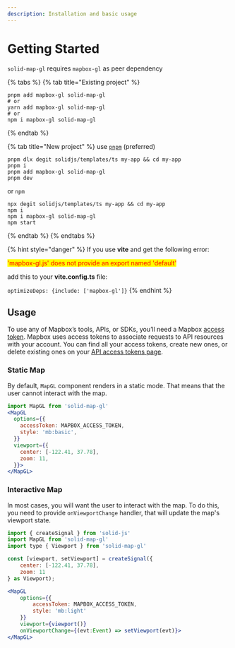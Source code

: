 ```yaml
---
description: Installation and basic usage
---
```


# Getting Started

`solid-map-gl` requires `mapbox-gl` as peer dependency

{% tabs %}
{% tab title="Existing project" %}
```shell
pnpm add mapbox-gl solid-map-gl
# or
yarn add mapbox-gl solid-map-gl
# or
npm i mapbox-gl solid-map-gl
```
{% endtab %}

{% tab title="New project" %}
use [`pnpm`](https://pnpm.io/) (preferred)

```shell
pnpm dlx degit solidjs/templates/ts my-app && cd my-app
pnpm i
pnpm add mapbox-gl solid-map-gl
pnpm dev
```

or `npm`

```shell
npx degit solidjs/templates/ts my-app && cd my-app
npm i
npm i mapbox-gl solid-map-gl
npm start
```
{% endtab %}
{% endtabs %}

{% hint style="danger" %}
If you use **vite** and get the following error:

<mark style="color:red;">'mapbox-gl.js' does not provide an export named 'default'</mark>

add this to your **vite.config.ts** file:

`optimizeDeps: {include: ['mapbox-gl']}`
{% endhint %}

## Usage

To use any of Mapbox’s tools, APIs, or SDKs, you’ll need a Mapbox [access token](https://www.mapbox.com/help/define-access-token/). Mapbox uses access tokens to associate requests to API resources with your account. You can find all your access tokens, create new ones, or delete existing ones on your [API access tokens page](https://www.mapbox.com/studio/account/tokens/).

### **Static Map**

By default, `MapGL` component renders in a static mode. That means that the user cannot interact with the map.

```jsx
import MapGL from 'solid-map-gl'
<MapGL
  options={{
    accessToken: MAPBOX_ACCESS_TOKEN,
    style: 'mb:basic',
  }}
  viewport={{
    center: [-122.41, 37.78],
    zoom: 11,
  }}>
</MapGL>
```

### **Interactive Map**

In most cases, you will want the user to interact with the map. To do this, you need to provide `onViewportChange` handler, that will update the map's viewport state.

```jsx
import { createSignal } from 'solid-js'
import MapGL from 'solid-map-gl'
import type { Viewport } from 'solid-map-gl'

const [viewport, setViewport] = createSignal({
    center: [-122.41, 37.78],
    zoom: 11
} as Viewport);

<MapGL
    options={{
        accessToken: MAPBOX_ACCESS_TOKEN,
        style: 'mb:light'
    }}
    viewport={viewport()}
    onViewportChange={(evt:Event) => setViewport(evt)}>
</MapGL>
```
